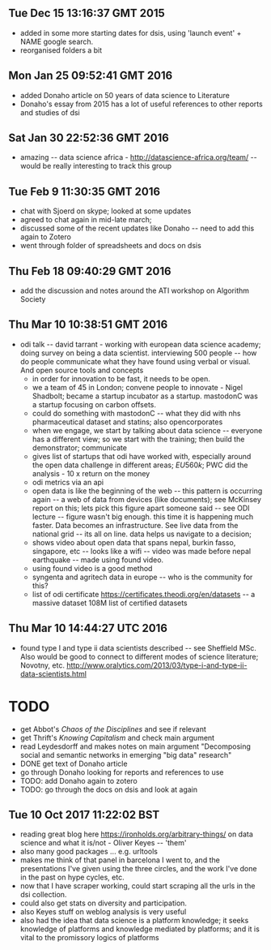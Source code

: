 
## Tue Dec 15 13:16:37 GMT 2015

- added in some more starting dates for dsis, using 'launch event' + NAME google search. 
- reorganised folders a bit


## Mon Jan 25 09:52:41 GMT 2016
- added Donaho article on 50 years of data science to Literature 
- Donaho's essay from 2015 has a lot of useful references to other reports and studies of dsi


## Sat Jan 30 22:52:36 GMT 2016

- amazing  -- data science africa - http://datascience-africa.org/team/ -- would be really interesting to track this group

## Tue Feb  9 11:30:35 GMT 2016

- chat with Sjoerd  on skype; looked at some updates
- agreed to chat again in mid-late march;
- discussed some of the recent updates like Donaho -- need to add this again to Zotero 
- went through folder of spreadsheets and docs on dsis

## Thu Feb 18 09:40:29 GMT 2016
- add the discussion and notes around the ATI workshop on Algorithm Society

## Thu Mar 10 10:38:51 GMT 2016

- odi talk -- david tarrant -  working with european data science academy; doing survey on being a data scientist. interviewing 500 people -- how do people communicate what they have found using verbal or visual. And open source tools and concepts
    - in order for innovation to be fast, it needs to be open.
    - we a team of 45 in London; convene people to innovate - Nigel Shadbolt; became a startup incubator as a startup. mastodonC was a startup focusing on carbon offsets. 
    - could do something with mastodonC -- what they did with nhs pharmaceutical dataset and statins; also opencorporates
    - when we engage, we start by talking about data science -- everyone has a different view; so we start with the training; then build the demonstrator; communicate
    - gives list of startups that odi have worked with, especially around the open data challenge in different areas; $EU 560k;$ PWC did the analysis - 10 x return on the money
    - odi metrics via an api
    - open data is like the beginning of the web -- this pattern is occurring again -- a web of data from devices (like documents); see McKinsey report on this; lets pick this figure apart someone said -- see ODI lecture -- figure wasn't big enough. this time it is happening much faster. Data becomes an infrastructure. See live data from the national grid -- its all on line. data helps us navigate to a decision;  
    - shows video about open data that spans nepal, burkin fasso, singapore, etc -- looks like a wifi -- video was made before nepal earthquake -- made using found video. 
    - using found video is a good method
    - syngenta and agritech data in europe -- who is the community for this?
    - list of odi certificate https://certificates.theodi.org/en/datasets -- a massive dataset 108M list of certified datasets


## Thu Mar 10 14:44:27 UTC 2016

 - found type I and type ii data scientists described -- see Sheffield MSc. Also would be good to connect to different modes of science literature; Novotny, etc. http://www.oralytics.com/2013/03/type-i-and-type-ii-data-scientists.html

# TODO
- get Abbot's _Chaos of the Disciplines_ and see if relevant
- get Thrift's _Knowing Capitalism_ and check main argument
- read Leydesdorff and makes notes on main argument "Decomposing social and semantic networks in emerging "big data" research" 
- DONE get text of Donaho article
- go through Donaho looking for reports and references to use
- TODO: add Donaho again to zotero
- TODO: go through the docs on dsis and look at again





## Tue 10 Oct 2017 11:22:02 BST
- reading great blog here https://ironholds.org/arbitrary-things/ on data science and what it is/not  - Oliver Keyes -- 'them' 
- also many good packages ... e.g. urltools 
- makes me think of that panel in barcelona I went to, and the presentations I've given using the three circles, and the work I've done in the past on hype cycles, etc. 
- now that I have scraper working, could start scraping all the urls in the dsi collection. 
- could also get stats  on diversity and participation. 
- also Keyes stuff on weblog analysis is very useful
- also had the idea that data science is a platform knowledge; it seeks knowledge of platforms and knowledge mediated by platforms; and it is vital to the promissory logics of platforms
